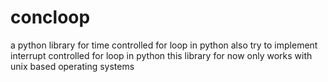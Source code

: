 # concloop
a python library for time controlled for loop in python also try to implement interrupt controlled for loop in python this library for now only works with unix based operating systems 
